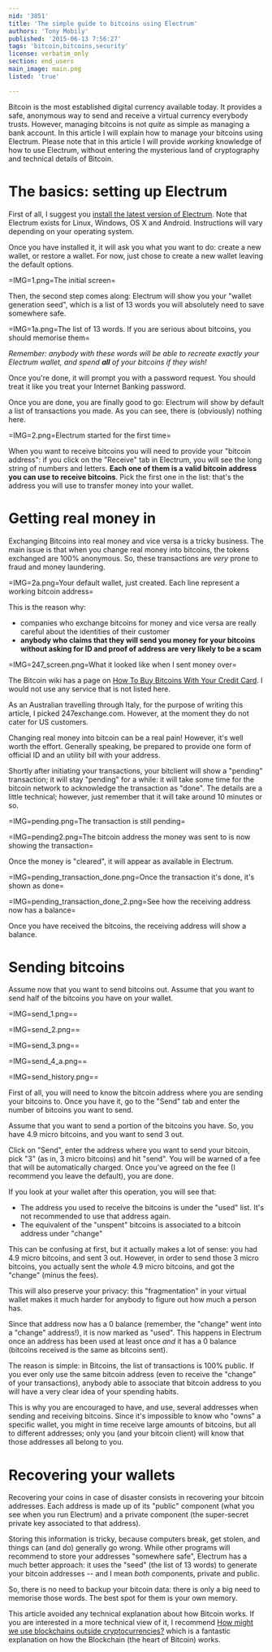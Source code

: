 ```yaml
---
nid: '3851'
title: 'The simple guide to bitcoins using Electrum'
authors: 'Tony Mobily'
published: '2015-06-13 7:56:27'
tags: 'bitcoin,bitcoins,security'
license: verbatim_only
section: end_users
main_image: main.png
listed: 'true'

---
```

Bitcoin is the most established digital currency available today. It provides a safe, anonymous way to send and receive a virtual currency everybody trusts. However, managing bitcoins is not _quite_ as simple as managing a bank account. In this article I will explain how to manage your bitcoins using Electrum. Please note that in this article I will provide _working_ knowledge of how to use Electrum, without entering the mysterious land of cryptography and technical details of Bitcoin.

# The basics: setting up Electrum

First of all, I suggest you [install the latest version of Electrum](https://electrum.org/#download). Note that Electrum exists for Linux, Windows, OS X and Android. Instructions will vary depending on your operating system.

Once you have installed it, it will ask you what you want to do: create a new wallet, or restore a wallet. For now, just chose to create a new wallet leaving the default options.

=IMG=1.png=The initial screen=

Then, the second step comes along: Electrum will show you your "wallet generation seed", which is a list of 13 words you will absolutely need to save somewhere safe.

=IMG=1a.png=The list of 13 words. If you are serious about bitcoins, you should memorise them=

_Remember: anybody with these words will be able to recreate exactly your Electrum wallet, and spend **all** of your bitcoins if they wish!_

Once you're done, it will prompt you with a password request. You should treat it like you treat your Internet Banking password.

Once you are done, you are finally good to go: Electrum will show by default a list of transactions you made. As you can see, there is (obviously) nothing here.

=IMG=2.png=Electrum started for the first time=

When you want to receive bitcoins you will need to provide your "bitcoin address": if you click on the "Receive" tab in Electrum, you will see the long string of numbers and letters. **Each one of them is a valid bitcoin address you can use to receive bitcoins**. Pick the first one in the list: that's the address you will use to transfer money into your wallet.

# Getting real money in

Exchanging Bitcoins into real money and vice versa is a tricky business. The main issue is that when you change real money into bitcoins, the tokens exchanged are 100% anonymous. So, these transactions are _very_ prone to fraud and money laundering.

=IMG=2a.png=Your default wallet, just created. Each line represent a working bitcoin address=

This is the reason why:

* companies who exchange bitcoins for money and vice versa are really careful about the identities of their customer
* **anybody who claims that they will send you money for your bitcoins without asking for ID and proof of address are very likely to be a scam**

=IMG=247_screen.png=What it looked like when I sent money over=

The Bitcoin wiki has a page on [How To Buy Bitcoins With Your Credit Card](https://en.bitcoin.it/wiki/How_To_Buy_Bitcoins_With_Your_Credit_Card). I would not use any service that is not listed here.

As an Australian travelling through Italy, for the purpose of writing this article, I picked 247exchange.com.  However, at the moment they do not cater for US customers.

Changing real money into bitcoin can be a real pain! However, it's well worth the effort. Generally speaking, be prepared to provide one form of official ID and an utility bill with your address.

Shortly after initiating your transactions, your bitclient will show a "pending" transaction; it will stay "pending" for a while: it will take some time for the bitcoin network to acknowledge the transaction as "done". The details are a little technical; however, just remember that it will take around 10 minutes or so.

=IMG=pending.png=The transaction is still pending=
 
=IMG=pending2.png=The bitcoin address the money was sent to is now showing the transaction=

Once the money is "cleared", it will appear as available in Electrum. 

=IMG=pending_transaction_done.png=Once the transaction it's done, it's shown as done=

=IMG=pending_transaction_done_2.png=See how the receiving address now has a balance=

Once you have received the bitcoins, the receiving address will show a balance.

# Sending bitcoins

Assume now that you want to send bitcoins out. Assume that you want to send half of the bitcoins you have on your wallet.

=IMG=send_1.png==

=IMG=send_2.png==

=IMG=send_3.png==

=IMG=send_4_a.png==

=IMG=send_history.png==

First of all, you will need to know the bitcoin address where you are sending your bitcoins to. Once you have it, go to the "Send" tab and enter the number of bitcoins you want to send.

Assume that you want to send a portion of the bitcoins you have. So, you have 4.9 micro bitcoins, and you want to send 3 out.

Click on "Send", enter the address where you want to send your bitcoin, pick "3" (as in, 3 micro bitcoins) and hit "send". You will be warned of a fee that will be automatically charged. Once you've agreed on the fee (I recommend you leave the default), you are done.

If you look at your wallet after this operation, you will see that:

* The address you used to receive the bitcoins is under the "used" list. It's not recommended to use that address again.
* The equivalent of the "unspent" bitcoins is associated to a bitcoin address under "change"

This can be confusing at first, but it actually makes a lot of sense: you had 4.9 micro bitcoins, and sent 3 out. However, in order to send those 3 micro bitcoins, you actually sent the _whole_ 4.9 micro bitcoins, and got the "change" (minus the fees).

This will also preserve your privacy: this "fragmentation" in your virtual wallet makes it much harder for anybody to figure out how much a person has.

Since that address now has a 0 balance (remember, the "change" went into a "change" address!), it is now marked as "used". This happens in Electrum once an address has been used at least once _and_ it has a 0 balance (bitcoins received is the same as bitcoins sent).

The reason is simple: in Bitcoins, the list of transactions is 100% public. If you ever only use the same bitcoin address (even to receive the "change" of your transactions), anybody able to associate that bitcoin address to you will have a very clear idea of your spending habits.

This is why you are encouraged to have, and use, several addresses when sending and receiving bitcoins. Since it's impossible to know who "owns" a specific wallet, you might in time receive large amounts of bitcoins, but all to different addresses; only you (and your bitcoin client) will know that those addresses all belong to you.

# Recovering your wallets

Recovering your coins in case of disaster consists in recovering your bitcoin addresses. Each address is made up of its "public" component (what you see when you run Electrum) and a private component (the super-secret private key associated to that address).

Storing this information is tricky, because computers break, get stolen, and things can (and do) generally go wrong. While other programs will recommend to store your addresses "somewhere safe", Electrum has a much better approach: it uses the "seed" (the list of 13 words) to generate your bitcoin addresses -- and I mean _both_ components, private and public.

So, there is no need to backup your bitcoin data: there is only a big need to memorise those words. The best spot for them is your own memory.

This article avoided any technical explanation about how Bitcoin works. If you are interested in a more technical view of it, I recommend [How might we use blockchains outside cryptocurrencies?](http://www.jenitennison.com/2015/05/21/blockchain.html) which is a fantastic explanation on how the Blockchain (the heart of Bitcoin) works.